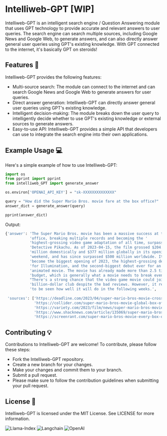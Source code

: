 # Intelliweb-GPT [WIP]

Intelliweb-GPT is an intelligent search engine / Question Answering module that uses GPT technology to provide accurate and relevant answers to user queries. The search engine can search multiple sources, including Google News and Google Web, to generate answers, and can also directly answer general user queries using GPT's existing knowledge. With GPT connected to the internet, it's basically GPT on steroids!

## Features 🚀

Intelliweb-GPT provides the following features:

- Multi-source search: The module can connect to the internet and can search Google News and Google Web to generate answers for user queries.
- Direct answer generation: Intelliweb-GPT can directly answer general user queries using GPT's existing knowledge.
- Intelligent decision-making: The module breaks down the user query to intelligently decide whether to use GPT's existing knowledge or external sources to generate answers.
- Easy-to-use API: Intelliweb-GPT provides a simple API that developers can use to integrate the search engine into their own applications.

[//]: # (## Installation 🔭)

[//]: # ()
[//]: # (You can install Intelliweb-GPT via pip:)

[//]: # ()
[//]: # (```shell)

[//]: # (pip install intelliweb_GPT)

[//]: # ()
[//]: # (```)

## Example Usage 💻 

Here's a simple example of how to use Intelliweb-GPT:

```python
import os
from pprint import pprint
from intelliweb_GPT import generate_answer

os.environ['OPENAI_API_KEY'] = "sk-XXXXXXXXXXXXXX"

query = "How did the Super Mario Bros. movie fare at the box office?"
answer_dict = generate_answer(query)

pprint(answer_dict)
```
Output:

```bash
{'answer': 'The Super Mario Bros. movie has been a massive success at the box '
           'office, breaking multiple records and becoming the '
           'highest-grossing video game adaptation of all time, surpassing '
           'Detective Pikachu. As of 2023-04-15, the film grossed $204.6 '
           'million domestically and $377 million globally in its opening '
           'weekend, and has since surpassed $500 million worldwide. It has '
           'become the biggest opening of 2023, the highest-grossing debut  '
           'for Illumination, and the second-biggest debut ever for an '
           'animated movie. The movie has already made more than 2.5 times its '
           'budget, which is generally what a movie needs to break even. '
           "There's a strong chance that the video game movie could join the "
           'billion-dollar club despite the bad reviews. However, it remains '
           'to be seen how well it will do in the following weeks.',
           
 'sources': ['https://deadline.com/2023/04/super-mario-bros-movie-crosses-500-million-worldwide-box-office-1235325476/',
             'https://collider.com/super-mario-bros-movie-global-box-office-434-million/',
             'https://variety.com/2023/film/news/super-mario-bros-movie-box-office-records-opening-weekend-1235577764/',
             'https://www.shacknews.com/article/135069/super-mario-bros-movie-highest-grossing-video-game-film',
             'https://screenrant.com/super-mario-bros-movie-every-box-office-record/']}
```


## Contributing 💡

Contributions to Intelliweb-GPT are welcome! To contribute, please follow these steps:

- Fork the Intelliweb-GPT repository.
- Create a new branch for your changes.
- Make your changes and commit them to your branch.
- Submit a pull request.
- Please make sure to follow the contribution guidelines when submitting your pull request.

## License 📖

Intelliweb-GPT is licensed under the MIT License. See LICENSE for more information.

![Llama-Index](https://img.shields.io/badge/Llama--Index-4630EB?style=for-the-badge&logo=python&logoColor=white)
![Langchain](https://img.shields.io/badge/Langchain-121212?style=for-the-badge&logo=python&logoColor=white)
![OpenAI](https://img.shields.io/badge/OpenAI-FF6F00?style=for-the-badge&logo=openai&logoColor=white)
